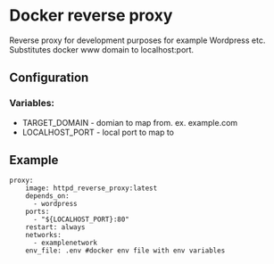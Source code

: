 # Docker reverse proxy


Reverse proxy for development purposes for example Wordpress etc. Substitutes docker www domain to localhost:port.


## Configuration

### Variables:

* TARGET_DOMAIN - domian to map from. ex. example.com
* LOCALHOST_PORT - local port to map to

## Example


    proxy:
        image: httpd_reverse_proxy:latest
        depends_on:
          - wordpress
        ports:
          - "${LOCALHOST_PORT}:80"
        restart: always
        networks:
          - examplenetwork
        env_file: .env #docker env file with env variables
    
    
    
    
    
    
    
